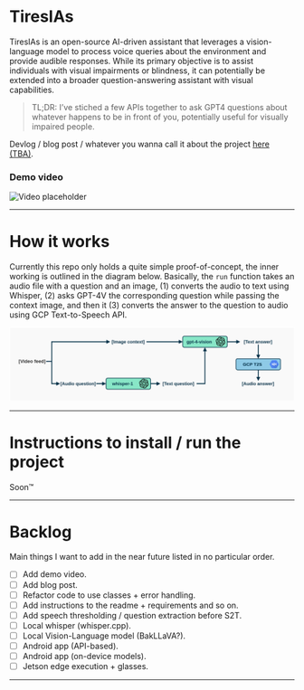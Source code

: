 # TiresIAs

TiresIAs is an open-source AI-driven assistant that leverages a vision-language model to process voice queries about the environment and provide audible responses. While its primary objective is to assist individuals with visual impairments or blindness, it can potentially be extended into a broader question-answering assistant with visual capabilities.

> TL;DR: I’ve stiched a few APIs together to ask GPT4 questions about whatever happens to be in front of you, potentially useful for visually impaired people.

Devlog / blog post / whatever you wanna call it about the project [here (TBA)]().

### Demo video

![Video placeholder](https://images.placeholders.dev/?width=720&height=256&text=Video%20placeholder)

---

# How it works
Currently this repo only holds a quite simple proof-of-concept, the inner working is outlined in the diagram below. Basically, the `run` function takes an audio file with a question and an image, (1) converts the audio to text using Whisper, (2) asks GPT-4V the corresponding question while passing the context image, and then it (3) converts the answer to the question to audio using GCP Text-to-Speech API.

![Workflow of the initial proof of concept for TiresIAs.](drawio/poc_flow.png)

---

# Instructions to install / run the project
Soon™️

---

# Backlog
Main things I want to add in the near future listed in no particular order.

- [ ] Add demo video.
- [ ] Add blog post.
- [ ] Refactor code to use classes + error handling.
- [ ] Add instructions to the readme + requirements and so on.
- [ ] Add speech thresholding / question extraction before S2T.
- [ ] Local whisper (whisper.cpp).
- [ ] Local Vision-Language model (BakLLaVA?).
- [ ] Android app (API-based).
- [ ] Android app (on-device models).
- [ ] Jetson edge execution + glasses.

---
